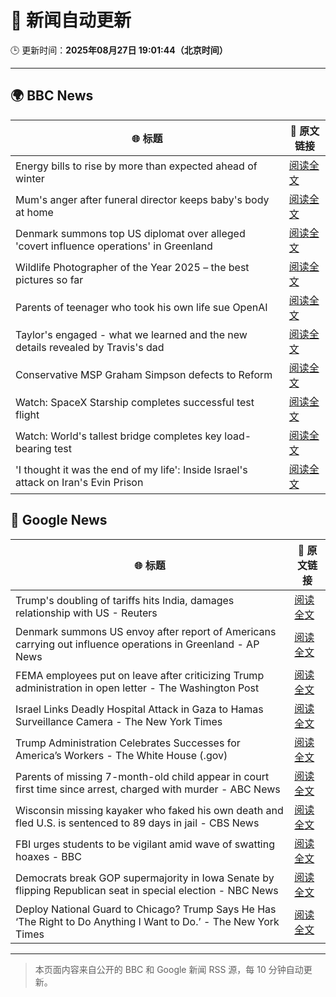 # 🧠 新闻自动更新

🕒 更新时间：**2025年08月27日 19:01:44（北京时间）**

---

## 🌍 BBC News

| 🌐 标题 | 🔗 原文链接 |
|--------|-------------|
| Energy bills to rise by more than expected ahead of winter | [阅读全文](https://www.bbc.com/news/articles/c78zgz7j576o?at_medium=RSS&at_campaign=rss) |
| Mum's anger after funeral director keeps baby's body at home | [阅读全文](https://www.bbc.com/news/articles/c4gjr0ylenzo?at_medium=RSS&at_campaign=rss) |
| Denmark summons top US diplomat over alleged 'covert influence operations' in Greenland | [阅读全文](https://www.bbc.com/news/articles/c0j9l08902eo?at_medium=RSS&at_campaign=rss) |
| Wildlife Photographer of the Year 2025 – the best pictures so far | [阅读全文](https://www.bbc.com/news/articles/c70r7plrdndo?at_medium=RSS&at_campaign=rss) |
| Parents of teenager who took his own life sue OpenAI | [阅读全文](https://www.bbc.com/news/articles/cgerwp7rdlvo?at_medium=RSS&at_campaign=rss) |
| Taylor's engaged - what we learned and the new details revealed by Travis's dad | [阅读全文](https://www.bbc.com/news/articles/c4gzdpk3xwjo?at_medium=RSS&at_campaign=rss) |
| Conservative MSP Graham Simpson defects to Reform | [阅读全文](https://www.bbc.com/news/articles/cr74kg1vg4jo?at_medium=RSS&at_campaign=rss) |
| Watch: SpaceX Starship completes successful test flight | [阅读全文](https://www.bbc.com/news/videos/cd0dxg4kxg1o?at_medium=RSS&at_campaign=rss) |
| Watch: World's tallest bridge completes key load-bearing test | [阅读全文](https://www.bbc.com/news/videos/c5y3rrvl3r2o?at_medium=RSS&at_campaign=rss) |
| 'I thought it was the end of my life': Inside Israel's attack on Iran's Evin Prison | [阅读全文](https://www.bbc.com/news/articles/czd0e23j9q8o?at_medium=RSS&at_campaign=rss) |

## 📰 Google News

| 🌐 标题 | 🔗 原文链接 |
|--------|-------------|
| Trump's doubling of tariffs hits India, damages relationship with US - Reuters | [阅读全文](https://news.google.com/rss/articles/CBMisAFBVV95cUxNN2hncmZBUmgtUHNnUUliUERpYUg2R3BGTmVaSzhhWWF5SEE0OUJGNWdLNnpOOE9mTmlyUElZRkhfdXFjMy1UQTRlbFBzdElRQVJ4TmlnTl96ZHFPakhEXzBmM05HVDdLYlBSQ2dxakdXWnAyV2UzWVdBRlBRem5CUjFMY0NXTUxSVGgweXpzM0tRWDdMSnpjVEM2aFhkN1ZSb2FkYlNKbjJsSTR1UUFfaw?oc=5) |
| Denmark summons US envoy after report of Americans carrying out influence operations in Greenland - AP News | [阅读全文](https://news.google.com/rss/articles/CBMijwFBVV95cUxNQ0xMVk8yMVdJYmF1cko4eHpMMEJUQzJfTW9JMkFubDdRY0pBY0laRWVnTWZGSTd2dWNsal9McXQtUXJyQWdnZUxnc0J3a1lTc3FYVHdKcjY3SjJiTlhja0lmS1N5WHhrU0V3N1o1SWE0eERSWUZZbm43WDliaGF2aXdTNnhrZU9WWE5hY3J5SQ?oc=5) |
| FEMA employees put on leave after criticizing Trump administration in open letter - The Washington Post | [阅读全文](https://news.google.com/rss/articles/CBMisAFBVV95cUxPbXRObUxKSFFyS3F0ZnRvVGxHWXhqcG5mdkFLOTl3VnIzbWk2bmtHLW8wdll1Ny1CWTlyZHU4ZENBNW1fNEpvQmd0UlZ5WnNqZnR0MDU0WDFJZE1uTlBhN1hJLWVMUjVubUIydE8xWnMyV0xfREV1bXBqcUgybl9wWm5TbFVjSVloUllmRWNaR3c1bUlLcVdubDA0azNyTUFiRHF3X2kyclJjTDVfaHBFOA?oc=5) |
| Israel Links Deadly Hospital Attack in Gaza to Hamas Surveillance Camera - The New York Times | [阅读全文](https://news.google.com/rss/articles/CBMingFBVV95cUxNVFpGd0VoT3Nsd1BVMkpFYlhINjF3XzNMM1B2eUhnNzBUcGdGRTRLLU8xS3JSN09hQWJMOU9RaUoyNHJUNGlJc3VIdmR2NXhBb3Fsa3JHcERYb1ZQVVhQN2NJQlhiSkk1VXUxUFl1QXhZYnlzMldjSm9CQmkzQWEtVDNXM294UWpENC10dkxpWVBoQnBzc2UtcHotRGFGdw?oc=5) |
| Trump Administration Celebrates Successes for America’s Workers - The White House (.gov) | [阅读全文](https://news.google.com/rss/articles/CBMiqwFBVV95cUxNUmdMM2h6NXhWSlNMRUhpaTIya3YySkFyOFo4RGRkZWtzWmEzS0xadmlXaHprdUIxRzRjTlpqTTZGVmhMalBGWmttN2dHRXh0UHB5eTZ1SmNYNkdZa0tTSERTY3pzcWctc2VRc0s4alV2d0EyaExtSXFLajNSRVA1WnNTdmdVYnYtM0lVVjVLWGJybGJlZ09mQ2xyOWlfZ2pBaWhKdkRiRFJhcUE?oc=5) |
| Parents of missing 7-month-old child appear in court first time since arrest, charged with murder - ABC News | [阅读全文](https://news.google.com/rss/articles/CBMilwFBVV95cUxNLWJBU1UxSzdpV2JSMm93X1dKRE5ULTdZbGtEcERqbmhvNVZFWi1RaXA3REdiRk9zSUR4NzNjcUtHVlBTNkNyUVA1dldnalFfbGVDbWk2ZHpBYmZLWWp2b3RQNFUxQ0VfZDNZby0xX2Nxc3BYYTl4STFnSXcyT0xFelVHdGc2cFhjb2hTUzNXNXlMaTZzNjIw0gGcAUFVX3lxTFBYOUhkaHh0YjZmUnRFZFFINTEwajRmSVRxZzhXX005ZEU3S0ktVy1XeVhSWFdXRVhLV1plb1J3RTh2a2tsRGFDeEw2UTZENkYxX1FqWDV0ZERYOEhzYzRnazk4Nkstdy1wN3lmNEZ3VzVaWlpIUkJGRGZEdGZmSXc5a1VYcFNyM01FekFOY3hqM25XdUgtQnVzUHpsWA?oc=5) |
| Wisconsin missing kayaker who faked his own death and fled U.S. is sentenced to 89 days in jail - CBS News | [阅读全文](https://news.google.com/rss/articles/CBMihwFBVV95cUxPOGxvdVhKTzVONEFLVklQXzJieHh3V2xvbHA1Rl9vZWlMS2ZZaVF0MTR2OGVaUzhmMmRXcHVKZ0pBZXhHOVZLTERTLWhyaTdPbnBVT0hTc3lhWUU0a0FOdHA4VGc3d3d4bXFuaFY4MVRWNURpQ003amI1VnB3a3F5d21rak02QW_SAYwBQVVfeXFMUEtqWWFIdllvV045VFUzUWtsdE9ScFJ2aTg0dVVfaWJjN2NYOE16UHZycjAyckx4N3owdHBSVmlmbTF5bTJzOUtkOURqaW1WS1duWFROVUVfdE9VbFRlT0pDWVN1cGZNZ0tOaXVMZEVma251MVhYRXJRMUgtMGx6VC13eVFoY1J3Umw3QlU?oc=5) |
| FBI urges students to be vigilant amid wave of swatting hoaxes - BBC | [阅读全文](https://news.google.com/rss/articles/CBMiWkFVX3lxTE1JbjNFS0xvQXZCZDZsRVJEWWtBOXE1eWpld2FFalZfZUVHVmdieUFzVHlMNEZkajEtUzdkWjNhd3JfNlZFLXBUZlJOcWF0STZPSEVZQkVWeHRWUdIBX0FVX3lxTE5iRXhxVGRQV2lseERmVlJwQjE0SkhrcURfN3U2ZDdaa0d4UnkyOVVXWm01R0V5ZmEzSHYwQjZEMDJLZTZmc19oNXJXajJCZDY3bnRsQTNxN1RYUU5DNnFR?oc=5) |
| Democrats break GOP supermajority in Iowa Senate by flipping Republican seat in special election - NBC News | [阅读全文](https://news.google.com/rss/articles/CBMisgFBVV95cUxPRU1CUWZfakJGS2tQNzFwVXdQbWtpRTJXcUtPN2d3VDlTUFdhLTEzcFkwX0lYVXk4RG9lMmpGWlpHaUxXWkl5Y2Z3NUo2YS0wZFhxYWRqR0tVcDYtZEpFd2ZseVBuSTk1SmotUUNQRW9aS1VKNVk5ZlM5eWU5Vy1NdDlxVGMzdTB3NXN3WUNidDJ1aXNIdGxseWtTemZWZC1hcDliT2o3ZUE5LVJkaVpvMkN30gFWQVVfeXFMTjV1RUdIVUllVWpNaGc4OW95Y3ZOdG5Za0V2clhVdVNNNE9qamV3alA3akxRX1prRVlKUnlUVUYtekFITEJ2VTBsME9vQktQOUhrckJUZmc?oc=5) |
| Deploy National Guard to Chicago? Trump Says He Has ‘The Right to Do Anything I Want to Do.’ - The New York Times | [阅读全文](https://news.google.com/rss/articles/CBMikwFBVV95cUxPdUx0bEZEeUR0VXpLVTB1aER4WV9sVU14WHNFTndqM1h6OUMxUUx2elFjV2pZOTZFdnNSQ2lGeHNkNm9DREhhQThyeVM4LTJuSzBvSExmSVJiWjJXZnNhbU5kQkVJVVFJdFd4YlNnOGFYUFFQUW5iMUZkUXVHTzhlQl83aFpOZHpjMDE1LTFqN0VwTmM?oc=5) |

---
> 本页面内容来自公开的 BBC 和 Google 新闻 RSS 源，每 10 分钟自动更新。